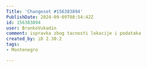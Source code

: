 ```yaml
---
Title: 'Changeset #156383894'
PublishDate: 2024-09-09T08:54:42Z
id: 156383894
user: BrankoVukadin
comment: ispravka zbog tacnosti lokacije i podataka
created_by: iD 2.30.2
tags:
- Montenegro

---
```

